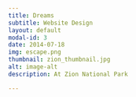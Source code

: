 ```yaml
---
title: Dreams
subtitle: Website Design
layout: default
modal-id: 3
date: 2014-07-18
img: escape.png
thumbnail: zion_thumbnail.jpg
alt: image-alt
description: At Zion National Park

---
```

